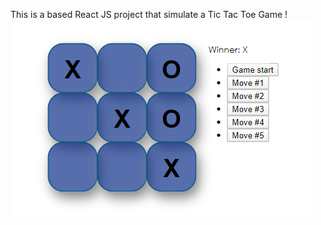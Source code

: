 This is a based React JS project that simulate a Tic Tac Toe Game !
![TIC TAC TOE](https://github.com/twohkz/tic-tact-toe/blob/master/public/screenshot.png)
